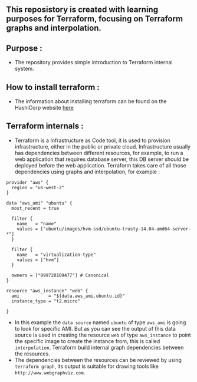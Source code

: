## This reposistory is created with learning purposes for Terraform, focusing on Terraform graphs and interpolation.

## Purpose :

- The repository provides simple introduction to Terraform internal system.

## How to install terraform : 

- The information about installing terraform can be found on the HashiCorp website 
[here](https://learn.hashicorp.com/terraform/getting-started/install.html)

## Terraform internals : 

- Terraform is a Infrastructure as Code tool, it is used to provision infrastructure, either in the public or private cloud. Infrastructure usually has dependencies between different resources, for example, to run a web application that requires database server, this DB server should be deployed before the web application. Terraform takes care of all those dependencies using graphs and interpolation, for example :

```
provider "aws" {
  region = "us-west-2"
}

data "aws_ami" "ubuntu" {
  most_recent = true

  filter {
    name   = "name"
    values = ["ubuntu/images/hvm-ssd/ubuntu-trusty-14.04-amd64-server-*"]
  }

  filter {
    name   = "virtualization-type"
    values = ["hvm"]
  }

  owners = ["099720109477"] # Canonical
}

resource "aws_instance" "web" {
  ami           = "${data.aws_ami.ubuntu.id}"
  instance_type = "t2.micro"

}
```
- In this example the `data source` named `ubuntu` of type `aws_ami` is going to look for specific AMI. But as you can see the output of this data source is used in creating the resource `web` of type `aws_instance` to point the specific image to create the instance from, this is called `interpolation`. Terraform build internal graph dependencies between the resources. 
- The dependencies between the resources can be reviewed by using `terraform graph`, its output is suitable for drawing tools like `http://www.webgraphviz.com`. 